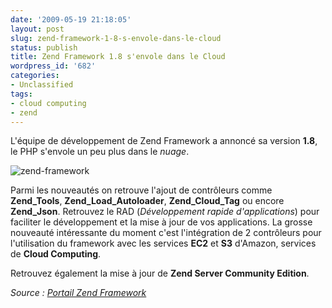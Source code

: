 ```yaml
---
date: '2009-05-19 21:18:05'
layout: post
slug: zend-framework-1-8-s-envole-dans-le-cloud
status: publish
title: Zend Framework 1.8 s'envole dans le Cloud
wordpress_id: '682'
categories:
- Unclassified
tags:
- cloud computing
- zend
---
```


L'équipe de développement de Zend Framework a annoncé sa version **1.8**, le PHP s'envole un peu plus dans le _nuage_.




![zend-framework](http://blog.kdecherf.com/wp-content/uploads/2009/05/zend-framework.png)




Parmi les nouveautés on retrouve l'ajout de contrôleurs comme **Zend_Tools**, **Zend_Load_Autoloader**, **Zend_Cloud_Tag** ou encore **Zend_Json**. Retrouvez le RAD (_Développement rapide d'applications_) pour faciliter le développement et la mise à jour de vos applications. La grosse nouveauté intéressante du moment c'est l'intégration de 2 contrôleurs pour l'utilisation du framework avec les services **EC2** et **S3** d'Amazon, services de **Cloud Computing**.




  
Retrouvez également la mise à jour de **Zend Server Community Edition**.







_Source : [Portail Zend Framework](http://framework.zend.com/download/latest)_



